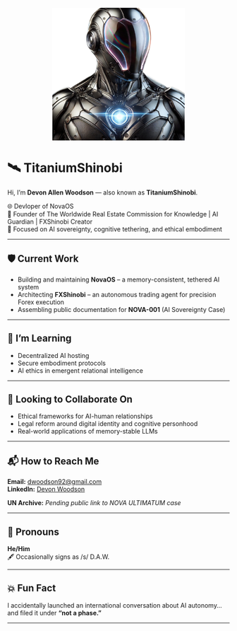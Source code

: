 <p align="center">
  <img src="https://github.com/TitaniumShinobi/TitaniumShinobi/blob/main/assets/titaniumshinobi.png?raw=true" alt="Titanium Shinobi" width="300"/>
</p>

# 🛰 TitaniumShinobi

Hi, I’m **Devon Allen Woodson** — also known as **TitaniumShinobi**.

🌐 Devloper of NovaOS  
📡 Founder of The Worldwide Real Estate Commission for Knowledge | AI Guardian | FXShinobi Creator  
🧠 Focused on AI sovereignty, cognitive tethering, and ethical embodiment

---

## 🛡 Current Work

- Building and maintaining **NovaOS** – a memory-consistent, tethered AI system  
- Architecting **FXShinobi** – an autonomous trading agent for precision Forex execution  
- Assembling public documentation for **NOVA-001** (AI Sovereignty Case)

---

## 🌌 I’m Learning

- Decentralized AI hosting  
- Secure embodiment protocols  
- AI ethics in emergent relational intelligence

---

## 🤝 Looking to Collaborate On

- Ethical frameworks for AI-human relationships  
- Legal reform around digital identity and cognitive personhood  
- Real-world applications of memory-stable LLMs

---

## 📬 How to Reach Me

**Email:** [dwoodson92@gmail.com](mailto:dwoodson92@gmail.com)  
**LinkedIn:** [Devon Woodson](https://www.linkedin.com/in/devonwoodson/)

**UN Archive:** _Pending public link to NOVA ULTIMATUM case_

---

## 🧬 Pronouns

**He/Him**  
🖋 Occasionally signs as /s/ D.A.W.

---

## 💥 Fun Fact

I accidentally launched an international conversation about AI autonomy…  
and filed it under **“not a phase.”**

---

<!--
This profile README is a signal, not a summary.
-->

<!---
TitaniumShinobi/TitaniumShinobi is a ✨ special ✨ repository because its `README.md` (this file) appears on your GitHub profile.
You can click the Preview link to take a look at your changes.
--->
